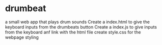 # drumbeat
a small web app that plays drum sounds
Create a index.html to give the keyboard inputs from the drumbeats button
Create a index.js to give inputs from the keyboard anf link with the html file
create style.css for the webpage styling 
